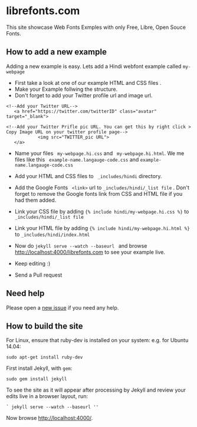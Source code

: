 # librefonts.com 

This site showcase Web Fonts Exmples with only Free, Libre, Open Souce Fonts.


## How to add a new example

Adding a new example is easy. Lets add a Hindi webfont example called `my-webpage ` 
            
- First take a look at one of our example HTML and CSS files .
- Make your Example follwing the structure.
- Don't forget to add your Twitter profile url and image url.

```
<!--Add your Twitter URL-->
   <a href="https://twitter.com/twitterID" class="avatar" target="_blank">
         
<!--Add your Twitter Prifle pic URL. You can get this by right click > Copy Image URL on your twitter profile page-->
            <img src="TWITTER_pic URL">
   </a>

```
- Name your files ` my-webpage.hi.css`  and ` my-webpage.hi.html`. We me files like this ` example-name.langauge-code.css`  and  ` example-name.langauge-code.css ` 

- Add your HTML and CSS files to ` _includes/hindi`  directory.

- Add the Google Fonts ` <link>`  url to ` _includes/hindi/_list file ` . Don't forget to remove the Google fonts link from CSS and HTML file if you had them added.

- Link your CSS file by adding ` {% include hindi/my-webpage.hi.css %} ` to ` _includes/hindi/_list file ` 

- Link your HTML file by adding ` {% include hindi/my-webpage.hi.html %} ` to ` _includes/hindi/index.html `

- Now do ` jekyll serve --watch --baseurl  ` and browse [http://localhost:4000/librefonts.com](http://localhost:4000/librefonts.com) to see your example live.

- Keep editing :)

- Send a Pull request 

## Need help

Please open a [new issue](https://github.com/fontdirectory/examples/issues) if you need any help.


## How to build the site

For Linux, ensure that ruby-dev is installed on your system: e.g. for Ubuntu 14.04:
    
    sudo apt-get install ruby-dev

First install Jekyll, with `gem`:

    sudo gem install jekyll

To see the site as it will appear after processing by Jekyll and review your edits live in a browser layout, run:

```
` jekyll serve --watch --baseurl ''
```

Now browse [http://localhost:4000/](http://localhost:4000/).

